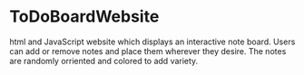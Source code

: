 # ToDoBoardWebsite
html and JavaScript website which displays an interactive note board. Users can add or remove notes and place them wherever they desire. The notes are randomly orriented and colored to add variety.

